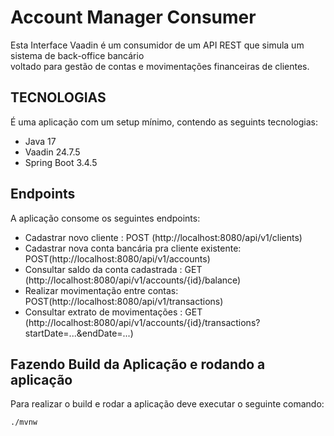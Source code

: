 # Account Manager Consumer
Esta Interface Vaadin é um consumidor de um API REST que simula um sistema de back-office bancário  
voltado para gestão de contas e movimentações financeiras de clientes. 

## TECNOLOGIAS
É uma aplicação com um setup mínimo, contendo as seguints tecnologias:
* Java 17
* Vaadin 24.7.5
* Spring Boot 3.4.5
  
## Endpoints
A aplicação consome os seguintes endpoints:
* Cadastrar novo cliente : POST (http://localhost:8080/api/v1/clients)
* Cadastrar nova conta bancária pra cliente existente: POST(http://localhost:8080/api/v1/accounts)
* Consultar saldo da conta cadastrada : GET (http://localhost:8080/api/v1/accounts/{id}/balance)
* Realizar movimentação entre contas: POST(http://localhost:8080/api/v1/transactions)
* Consultar extrato de movimentações : GET (http://localhost:8080/api/v1/accounts/{id}/transactions?startDate=...&endDate=...)

## Fazendo Build da Aplicação e rodando a aplicação
Para realizar o build e rodar a aplicação deve executar o seguinte comando:
```bash
./mvnw
```

